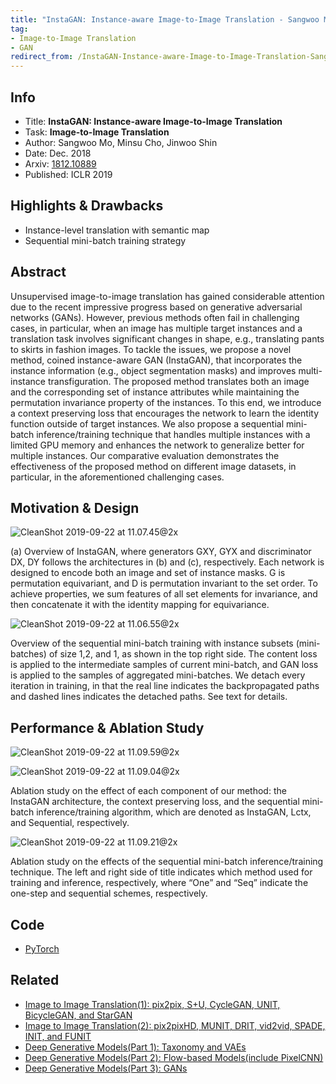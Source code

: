 ```yaml
---
title: "InstaGAN: Instance-aware Image-to-Image Translation - Sangwoo Mo - ICLR 2019"
tag:
- Image-to-Image Translation
- GAN
redirect_from: /InstaGAN-Instance-aware-Image-to-Image-Translation-Sangwoo-Mo-ICLR-2019.html
---
```




## Info
- Title: **InstaGAN: Instance-aware Image-to-Image Translation**
- Task: **Image-to-Image Translation**
- Author: Sangwoo Mo, Minsu Cho, Jinwoo Shin
- Date:  Dec. 2018
- Arxiv: [1812.10889](https://arxiv.org/abs/1812.10889)
- Published: ICLR 2019

## Highlights & Drawbacks
- Instance-level translation with semantic map
- Sequential mini-batch training strategy

## Abstract
Unsupervised image-to-image translation has gained considerable attention due to the recent impressive progress based on generative adversarial networks (GANs). However, previous methods often fail in challenging cases, in particular, when an image has multiple target instances and a translation task involves significant changes in shape, e.g., translating pants to skirts in fashion images. To tackle the issues, we propose a novel method, coined instance-aware GAN (InstaGAN), that incorporates the instance information (e.g., object segmentation masks) and improves multi-instance transfiguration. The proposed method translates both an image and the corresponding set of instance attributes while maintaining the permutation invariance property of the instances. To this end, we introduce a context preserving loss that encourages the network to learn the identity function outside of target instances. We also propose a sequential mini-batch inference/training technique that handles multiple instances with a limited GPU memory and enhances the network to generalize better for multiple instances. Our comparative evaluation demonstrates the effectiveness of the proposed method on different image datasets, in particular, in the aforementioned challenging cases.


## Motivation & Design
![CleanShot 2019-09-22 at 11.07.45@2x](https://i.imgur.com/LnP6Vx5.jpg)

<script async src="https://pagead2.googlesyndication.com/pagead/js/adsbygoogle.js"></script>
<ins class="adsbygoogle"
     style="display:block; text-align:center;"
     data-ad-layout="in-article"
     data-ad-format="fluid"
     data-ad-client="ca-pub-4466575858054752"
     data-ad-slot="8787986126"></ins>
<script>
     (adsbygoogle = window.adsbygoogle || []).push({});
</script>

(a) Overview of InstaGAN, where generators GXY, GYX and discriminator DX, DY follows the architectures in (b) and (c), respectively. Each network is designed to encode both an image and set of instance masks. G is permutation equivariant, and D is permutation invariant to the set order. To achieve properties, we sum features of all set elements for invariance, and then concatenate it with the identity mapping for equivariance.


![CleanShot 2019-09-22 at 11.06.55@2x](https://i.imgur.com/wPsmqRC.jpg)

Overview of the sequential mini-batch training with instance subsets (mini-batches) of size 1,2, and 1, as shown in the top right side. The content loss is applied to the intermediate samples of current mini-batch, and GAN loss is applied to the samples of aggregated mini-batches. We detach every iteration in training, in that the real line indicates the backpropagated paths and dashed lines indicates the detached paths. See text for details.

## Performance & Ablation Study

![CleanShot 2019-09-22 at 11.09.59@2x](https://i.imgur.com/8sdR7Fg.jpg)


![CleanShot 2019-09-22 at 11.09.04@2x](https://i.imgur.com/8oqUKQC.jpg)

<script async src="https://pagead2.googlesyndication.com/pagead/js/adsbygoogle.js"></script>
<ins class="adsbygoogle"
     style="display:block; text-align:center;"
     data-ad-layout="in-article"
     data-ad-format="fluid"
     data-ad-client="ca-pub-4466575858054752"
     data-ad-slot="8787986126"></ins>
<script>
     (adsbygoogle = window.adsbygoogle || []).push({});
</script>

Ablation study on the effect of each component of our method: the InstaGAN architecture, the context preserving loss, and the sequential mini-batch inference/training algorithm, which are denoted as InstaGAN, Lctx, and Sequential, respectively.

![CleanShot 2019-09-22 at 11.09.21@2x](https://i.imgur.com/jmmycKj.jpg)


Ablation study on the effects of the sequential mini-batch inference/training technique. The left and right side of title indicates which method used for training and inference, respectively, where “One” and “Seq” indicate the one-step and sequential schemes, respectively.


## Code
- [PyTorch](https://github.com/sangwoomo/instagan)


## Related
- [Image to Image Translation(1): pix2pix, S+U, CycleGAN, UNIT, BicycleGAN, and StarGAN](https://arxivnote.ddlee.cn/Image-to-image-Translation-pix2pix-CycleGAN-UNIT-BicycleGAN-StarGAN.html)
- [Image to Image Translation(2): pix2pixHD, MUNIT, DRIT, vid2vid, SPADE, INIT, and FUNIT](https://arxivnote.ddlee.cn/Image-to-image-Translation-pix2pixHD-MUNIT-DRIT-vid2vid-SPADE-INIT-FUNIT.html)
- [Deep Generative Models(Part 1): Taxonomy and VAEs](https://arxivnote.ddlee.cn/Deep-Generative-Models-Taxonomy-VAE.html)
- [Deep Generative Models(Part 2): Flow-based Models(include PixelCNN)](https://arxivnote.ddlee.cn/Deep-Generative-Models-Flow-based-Models-PixelCNN.html)
- [Deep Generative Models(Part 3): GANs](https://arxivnote.ddlee.cn/Deep-Generative-Models-GAN-WGAN-SAGAN-StyleGAN-BigGAN.html)

